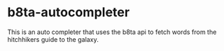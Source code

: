 # b8ta-autocompleter
This is an auto completer that uses the b8ta api to fetch words from the hitchhikers guide to the galaxy.
